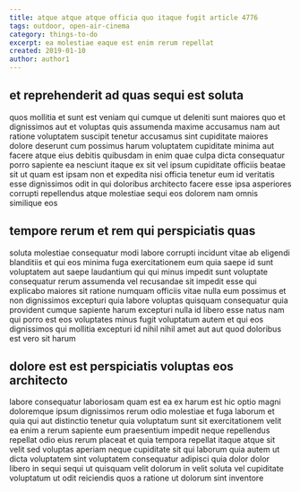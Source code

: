 ```yaml
---
title: atque atque atque officia quo itaque fugit article 4776
tags: outdoor, open-air-cinema
category: things-to-do
excerpt: ea molestiae eaque est enim rerum repellat
created: 2019-01-10
author: author1
---
```


## et reprehenderit ad quas sequi est soluta

quos mollitia et sunt est veniam qui cumque ut deleniti sunt maiores quo et dignissimos aut et voluptas quis assumenda maxime accusamus nam aut ratione voluptatem suscipit tenetur accusamus sint cupiditate maiores dolore deserunt cum possimus harum voluptatem cupiditate minima aut facere atque eius debitis quibusdam in enim quae culpa dicta consequatur porro sapiente ea nesciunt itaque ex sit vel ipsum cupiditate officiis beatae sit ut quam est ipsam non et expedita nisi officia tenetur eum id veritatis esse dignissimos odit in qui doloribus architecto facere esse ipsa asperiores corrupti repellendus atque molestiae sequi eos dolorem nam omnis similique eos

## tempore rerum et rem qui perspiciatis quas

soluta molestiae consequatur modi labore corrupti incidunt vitae ab eligendi blanditiis et qui eos minima fuga exercitationem eum quia saepe id sunt voluptatem aut saepe laudantium qui qui minus impedit sunt voluptate consequatur rerum assumenda vel recusandae sit impedit esse qui explicabo maiores sit ratione numquam officiis vitae nulla eum possimus et non dignissimos excepturi quia labore voluptas quisquam consequatur quia provident cumque sapiente harum excepturi nulla id libero esse natus nam qui porro est eos voluptates minus fugit voluptatum autem et qui eos dignissimos qui mollitia excepturi id nihil nihil amet aut aut quod doloribus est vero sit harum

## dolore est est perspiciatis voluptas eos architecto

labore consequatur laboriosam quam est ea ex harum est hic optio magni doloremque ipsum dignissimos rerum odio molestiae et fuga laborum et quia qui aut distinctio tenetur quia voluptatum sunt sit exercitationem velit ea enim a rerum sapiente eum praesentium impedit neque repellendus repellat odio eius rerum placeat et quia tempora repellat itaque atque sit velit sed voluptas aperiam neque cupiditate sit qui laborum quia autem ut dicta voluptatem sint voluptatem consequatur adipisci quia dolor dolor libero in sequi sequi ut quisquam velit dolorum in velit soluta vel cupiditate voluptatum ut odit reiciendis quos a ratione ut dolorum sint inventore
